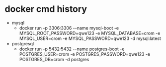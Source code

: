 # docker cmd history

- mysql
  - docker run -p 3306:3306 --name mysql-boot -e MYSQL_ROOT_PASSWORD=qwe123 -e MYSQL_DATABASE=crom -e MYSQL_USER=crom -e MYSQL_PASSWORD=qwe123 -d mysql:latest  
- postgresql
  - docker run -p 5432:5432 --name postgres-boot -e POSTGRES_USER=crom -e POSTGRES_PASSWORD=qwe123 -e POSTGRES_DB=crom -d postgres  
